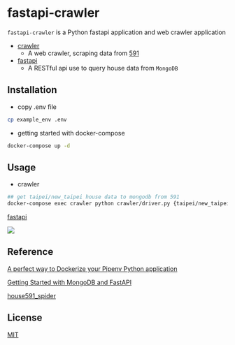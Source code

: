 # fastapi-crawler

`fastapi-crawler` is a Python fastapi application and web crawler application

- [crawler](./crawler)
    - A web crawler, scraping data from [591](https://rent.591.com.tw/)
- [fastapi](./app)
    - A RESTful api use to query house data from `MongoDB`

## Installation

- copy .env file

```bash
cp example_env .env
```

- getting started with docker-compose

```bash
docker-compose up -d
```

## Usage

- crawler

```bash
## get taipei/new_taipei house data to mongodb from 591
docker-compose exec crawler python crawler/driver.py {taipei/new_taipei}
```

[fastapi](http://0.0.0.0:8000/docs#)

![](https://i.imgur.com/eoeJZwG.png)


## Reference

[A perfect way to Dockerize your Pipenv Python application](https://sourcery.ai/blog/python-docker/)

[Getting Started with MongoDB and FastAPI](https://www.mongodb.com/developer/languages/python/python-quickstart-fastapi/)

[house591_spider](https://blog.jiatool.com/posts/house591_spider/)

## License
[MIT](./LICENSE)